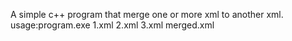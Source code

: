 A simple c++ program that merge one or more xml to another xml.
usage:program.exe 1.xml 2.xml 3.xml merged.xml
